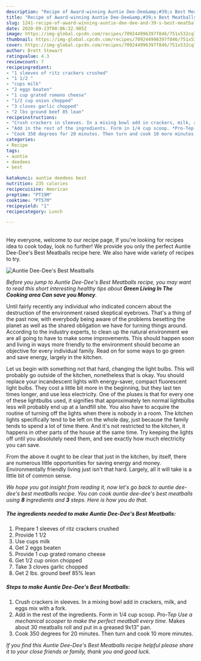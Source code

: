 ```yaml
---
description: "Recipe of Award-winning Auntie Dee-Dee&amp;#39;s Best Meatballs"
title: "Recipe of Award-winning Auntie Dee-Dee&amp;#39;s Best Meatballs"
slug: 1241-recipe-of-award-winning-auntie-dee-dee-and-39-s-best-meatballs
date: 2020-09-23T00:06:32.905Z
image: https://img-global.cpcdn.com/recipes/709244996397f846/751x532cq70/auntie-dee-dees-best-meatballs-recipe-main-photo.jpg
thumbnail: https://img-global.cpcdn.com/recipes/709244996397f846/751x532cq70/auntie-dee-dees-best-meatballs-recipe-main-photo.jpg
cover: https://img-global.cpcdn.com/recipes/709244996397f846/751x532cq70/auntie-dee-dees-best-meatballs-recipe-main-photo.jpg
author: Brett Stewart
ratingvalue: 4.3
reviewcount: 7
recipeingredient:
- "1 sleeves of ritz crackers crushed"
- "1 1/2 "
- "cups milk"
- "2 eggs beaten"
- "1 cup grated romano cheese"
- "1/2 cup onion chopped"
- "3 cloves garlic chopped"
- "2 lbs ground beef 85 lean"
recipeinstructions:
- "Crush crackers in sleeves. In a mixing bowl add in crackers, milk, and eggs mix with a fork."
- "Add in the rest of the ingredients. Form in 1/4 cup scoop. *Pro-Tep Use a mechanical scooper to make the perfect meatball every time*. Makes about 30 meatballs roll and put in a greased 9x13&#34; pan."
- "Cook 350 degrees for 20 minutes. Then turn and cook 10 more minutes."
categories:
- Recipe
tags:
- auntie
- deedees
- best

katakunci: auntie deedees best 
nutrition: 235 calories
recipecuisine: American
preptime: "PT19M"
cooktime: "PT57M"
recipeyield: "1"
recipecategory: Lunch

---
```

<br>
Hey everyone, welcome to our recipe page, If you're looking for recipes idea to cook today, look no further! We provide you only the perfect Auntie Dee-Dee&#39;s Best Meatballs recipe here. We also have wide variety of recipes to try.
<br>


![Auntie Dee-Dee&#39;s Best Meatballs](https://img-global.cpcdn.com/recipes/709244996397f846/751x532cq70/auntie-dee-dees-best-meatballs-recipe-main-photo.jpg)

<i>Before you jump to Auntie Dee-Dee&#39;s Best Meatballs recipe, you may want to read this short interesting healthy tips about 
<strong>Green Living In The Cooking area Can save you Money</strong>.</i>
</br>

Until fairly recently any individual who indicated concern about the destruction of the environment raised skeptical eyebrows. That's a thing of the past now, with everybody being aware of the problems besetting the planet as well as the shared obligation we have for turning things around. According to the industry experts, to clean up the natural environment we are all going to have to make some improvements. This should happen soon and living in ways more friendly to the environment should become an objective for every individual family. Read on for some ways to go green and save energy, largely in the kitchen.

Let us begin with something not that hard, changing the light bulbs. This will probably go outside of the kitchen, nonetheless that is okay. You should replace your incandescent lights with energy-saver, compact fluorescent light bulbs. They cost a little bit more in the beginning, but they last ten times longer, and use less electricity. One of the pluses is that for every one of these lightbulbs used, it signifies that approximately ten normal lightbulbs less will probably end up at a landfill site. You also have to acquire the routine of turning off the lights when there is nobody in a room. The kitchen lights specifically tend to be left on the whole day, just because the family tends to spend a lot of time there. And it's not restricted to the kitchen, it happens in other parts of the house at the same time. Try keeping the lights off until you absolutely need them, and see exactly how much electricity you can save.

From the above it ought to be clear that just in the kitchen, by itself, there are numerous little opportunities for saving energy and money. Environmentally friendly living just isn't that hard. Largely, all it will take is a little bit of common sense.


<i>We hope you got insight from reading it, now let's go back to auntie dee-dee&#39;s best meatballs recipe. You can cook auntie dee-dee&#39;s best meatballs using <strong>8</strong> ingredients and <strong>3</strong> steps. Here is how you do that.
</i>

##### The ingredients needed to make Auntie Dee-Dee&#39;s Best Meatballs:

1. Prepare 1 sleeves of ritz crackers crushed
1. Provide 1 1/2 
1. Use cups milk
1. Get 2 eggs beaten
1. Provide 1 cup grated romano cheese
1. Get 1/2 cup onion chopped
1. Take 3 cloves garlic chopped
1. Get 2 lbs. ground beef 85% lean


##### Steps to make Auntie Dee-Dee&#39;s Best Meatballs:

1. Crush crackers in sleeves. In a mixing bowl add in crackers, milk, and eggs mix with a fork.
1. Add in the rest of the ingredients. Form in 1/4 cup scoop. *Pro-Tep Use a mechanical scooper to make the perfect meatball every time*. Makes about 30 meatballs roll and put in a greased 9x13&#34; pan.
1. Cook 350 degrees for 20 minutes. Then turn and cook 10 more minutes.


<i>If you find this Auntie Dee-Dee&#39;s Best Meatballs recipe helpful please share it to your close friends or family, thank you and good luck.</i>
